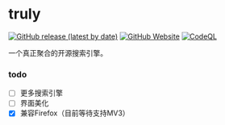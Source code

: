 # truly

[![GitHub release (latest by date)](https://img.shields.io/github/downloads/cheese-233/truly/latest/total)](https://github.com/cheese-233/truly/releases)
[![GitHub Website](https://img.shields.io/badge/Github-Website-green?style=flat)](https://cheese-233.github.io/truly/)
[![CodeQL](https://github.com/cheese-233/truly/actions/workflows/codeql.yml/badge.svg)](https://github.com/cheese-233/truly/actions/workflows/codeql.yml)

一个真正聚合的开源搜索引擎。


### todo

- [ ] 更多搜索引擎
- [ ] 界面美化
- [x] 兼容Firefox（目前等待支持MV3）
